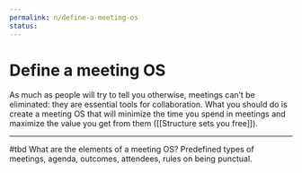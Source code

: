 ```yaml
---
permalink: n/define-a-meeting-os
status: 
---
```

# Define a meeting OS

As much as people will try to tell you otherwise, meetings can’t be eliminated: they are essential tools for collaboration. What you should do is create a meeting OS that will minimize the time you spend in meetings and maximize the value you get from them ([[Structure sets you free]]).

---

#tbd What are the elements of a meeting OS? Predefined types of meetings, agenda, outcomes, attendees, rules on being punctual.
